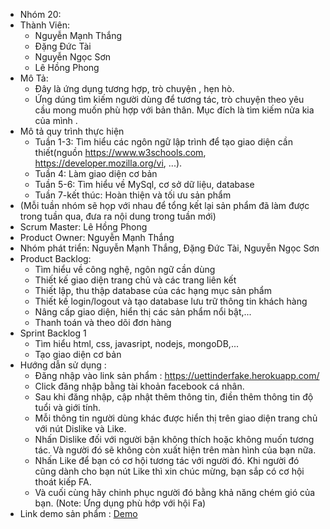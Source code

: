 ﻿* Nhóm 20:
* Thành Viên:
	* Nguyễn Mạnh Thắng
	* Đặng Đức Tài
	* Nguyễn Ngọc Sơn
	* Lê Hồng Phong 
* Mô Tả:
	* Đây là ứng dụng tương hợp, trò chuyện , hẹn hò.
	* Ứng dúng tìm kiếm người dùng để tương tác, trò chuyện theo yêu cầu mong muốn phù hợp với bản thân. Mục đích là tìm kiếm nửa kia của mình . 
* Mô tả quy trình thực hiện
	* Tuần 1-3: Tìm hiểu các ngôn ngữ lập trình để tạo giao diện cần thiết(nguồn https://www.w3schools.com, https://developer.mozilla.org/vi, ...).
	* Tuần 4: Làm giao diện cơ bản
	* Tuần 5-6: Tìm hiểu về MySql, cơ sở dữ liệu, database
	* Tuần 7-kết thúc: Hoàn thiện và tối ưu sản phẩm 
* (Mỗi tuần nhóm sẽ họp với nhau để tổng kết lại sản phẩm đã làm được trong tuần qua, đưa ra nội dung trong tuần mới)
* Scrum Master: Lê Hồng Phong
* Product Owner: Nguyễn Mạnh Thắng
* Nhóm phát triển: Nguyễn Mạnh Thắng, Đặng Đức Tài, Nguyễn Ngọc Sơn
* Product Backlog: 
	* Tìm hiểu về công nghệ, ngôn ngữ cần dùng
	* Thiết kế giao diện trang chủ và các trang liên kết
	* Thiết lập, thu thập database của các hạng mục sản phẩm
	* Thiết kế login/logout và tạo database lưu trữ thông tin khách hàng
	* Nâng cấp giao diện, hiển thị các sản phẩm nổi bật,...
	* Thanh toán và theo dõi đơn hàng
* Sprint Backlog 1
	* Tìm hiểu html, css, javasript, nodejs, mongoDB,...
	* Tạo giao diện cơ bản
* Hướng dẫn sử dụng : 
	* Đăng nhập vào link sản phẩm : https://uettinderfake.herokuapp.com/
	* Click đăng nhập bằng tài khoản facebook cá nhân.
	* Sau khi đăng nhập, cập nhật thêm thông tin, điền thêm thông tin độ tuổi và giới tính.
	* Mỗi thông tin người dùng khác được hiển thị trên giao diện trang chủ với nút Dislike và Like.
	* Nhấn Dislike đối với người bận không thích hoặc không muốn tương tác. Và người đó sẽ không còn xuất hiện trên màn hình của bạn nữa.
	* Nhấn Like để bạn có cơ hội tương tác với người đó. Khi người đó cũng dành cho bạn nút Like thì xin chúc mừng, bạn sắp có cơ hội thoát kiếp FA.
	* Và cuối cùng hãy chinh phục người đó bằng khả năng chém gió của bạn.
	(Note: Ứng dụng phù hớp với hội Fa)
* Link demo sản phẩm : [Demo](https://drive.google.com/file/d/1wx5YfvjkGmiPhSGq85tLb6_VDJp797D-/view?fbclid=IwAR3b7CeD7l0cje2xTI14mWuWWAWzJIOwnUYI8T6G_sAgNCXjwQmuDzhvzFE)
	
